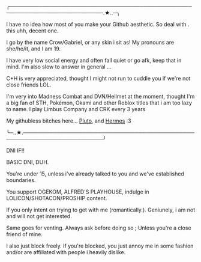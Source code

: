 ╭───────────────────────────────────────────────────────────────────────────.★..─╮

I have no idea how most of you make your Github aesthetic. So deal with . this uhh, decent one.
 
 I go by the name Crow/Gabriel, or any skin i sit as! My pronouns are she/he/it, and I am 19. 

 I have very low social energy and often fall quiet or go afk, keep that in mind. I'm also slow to answer in general ...
 
 C+H is very appreciated, thought I might not run to cuddle you if we're not close friends LOL.

I'm very into Madness Combat and DVN/Hellmet at the moment, thought I'm a big fan of STH, Pokémon, Okami and other Roblox titles that i am too lazy to name. I play Limbus Company and CRK every 3 years

My githubless bitches here... <a href="https://theadmirals.straw.page">Pluto</a>, and <a href="https://inkthepilot.straw.page">Hermes</a> :3 



╰─..★.────────────────────────────────────────────────────────────────────────╯




DNI IF!!


BASIC DNI, DUH. 

You're under 15, unless i've already talked to you and we've established boundaries.

You support OGEKOM, ALFRED'S PLAYHOUSE, indulge in LOLICON/SHOTACON/PROSHIP content.

If you only intent on trying to get with me (romantically.). Geniunely, i am not and will not get interested.

Same goes for venting. Always ask before doing so ; Unless you're a close friend of mine. 

I also just block freely. If you're blocked, you just annoy me in some fashion and/or are affiliated with people i heavily dislike.


